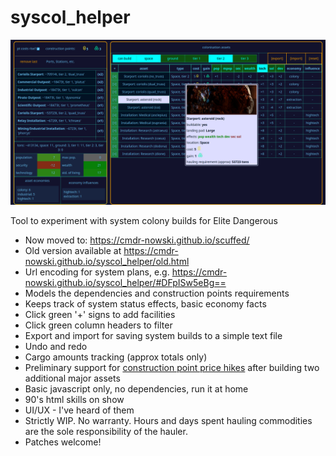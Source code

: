 # syscol_helper

![screenshot](https://github.com/cmdr-nowski/syscol_helper/blob/main/syscol.png?raw=true)

Tool to experiment with system colony builds for Elite Dangerous

- Now moved to: https://cmdr-nowski.github.io/scuffed/
- Old version available at https://cmdr-nowski.github.io/syscol_helper/old.html
- Url encoding for system plans, e.g. https://cmdr-nowski.github.io/syscol_helper/#DFpISw5eBg== 
- Models the dependencies and construction points requirements
- Keeps track of system status effects, basic economy facts
- Click green '+' signs to add facilities 
- Click green column headers to filter
- Export and import for saving system builds to a simple text file
- Undo and redo
- Cargo amounts tracking (approx totals only)
- Preliminary support for [construction point price hikes](https://forums.frontier.co.uk/threads/elite-dangerous-system-colonisation-beta-details-feedback.634055/post-10572014) after building two additional major assets
- Basic javascript only, no dependencies, run it at home
- 90's html skills on show
- UI/UX - I've heard of them
- Strictly WIP. No warranty. Hours and days spent hauling commodities are the sole responsibility of the hauler.
- Patches welcome!
